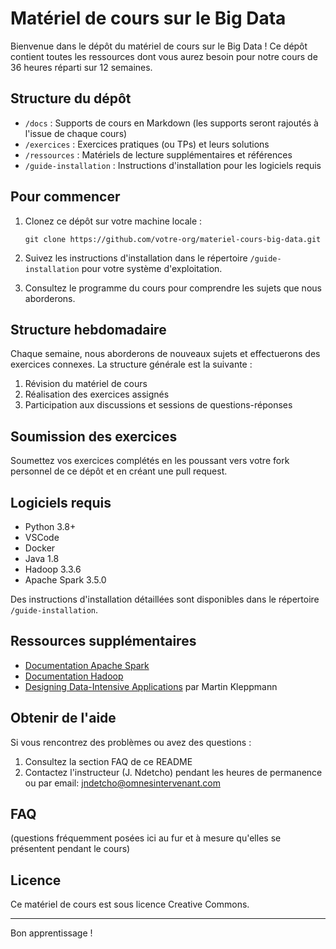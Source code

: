 # Matériel de cours sur le Big Data

Bienvenue dans le dépôt du matériel de cours sur le Big Data ! Ce dépôt contient toutes les ressources dont vous aurez besoin pour notre cours de 36 heures réparti sur 12 semaines.

## Structure du dépôt

- `/docs` : Supports de cours en Markdown (les supports seront rajoutés à l'issue de chaque cours)
- `/exercices` : Exercices pratiques (ou TPs) et leurs solutions
- `/ressources` : Matériels de lecture supplémentaires et références
- `/guide-installation` : Instructions d'installation pour les logiciels requis

## Pour commencer

1. Clonez ce dépôt sur votre machine locale :
   ```
   git clone https://github.com/votre-org/materiel-cours-big-data.git
   ```

2. Suivez les instructions d'installation dans le répertoire `/guide-installation` pour votre système d'exploitation.

3. Consultez le programme du cours pour comprendre les sujets que nous aborderons.

## Structure hebdomadaire

Chaque semaine, nous aborderons de nouveaux sujets et effectuerons des exercices connexes. La structure générale est la suivante :

1. Révision du matériel de cours
2. Réalisation des exercices assignés
3. Participation aux discussions et sessions de questions-réponses

## Soumission des exercices

Soumettez vos exercices complétés en les poussant vers votre fork personnel de ce dépôt et en créant une pull request.

## Logiciels requis

- Python 3.8+
- VSCode
- Docker
- Java 1.8
- Hadoop 3.3.6
- Apache Spark 3.5.0

Des instructions d'installation détaillées sont disponibles dans le répertoire `/guide-installation`.

## Ressources supplémentaires

- [Documentation Apache Spark](https://spark.apache.org/docs/latest/)
- [Documentation Hadoop](https://hadoop.apache.org/docs/current/)
- [Designing Data-Intensive Applications](https://dataintensive.net/) par Martin Kleppmann

## Obtenir de l'aide

Si vous rencontrez des problèmes ou avez des questions :

1. Consultez la section FAQ de ce README
2. Contactez l'instructeur (J. Ndetcho) pendant les heures de permanence ou par email: jndetcho@omnesintervenant.com

## FAQ

(questions fréquemment posées ici au fur et à mesure qu'elles se présentent pendant le cours)

## Licence

Ce matériel de cours est sous licence Creative Commons.

---

Bon apprentissage !
